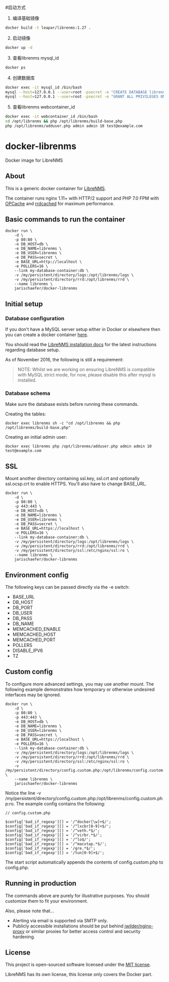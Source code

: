 #启动方式

1. 编译基础镜像
 ```bash
docker build -t leapar/librenms:1.27 .
```
2. 启动镜像
 ```bash
 docker up -d
 ```
3. 查看librenms mysql_id
```bash
docker ps
``` 
4. 创建数据库
 ```bash
docker exec -it mysql_id /bin/bash
mysql --host=127.0.0.1 --user=root -psecret -e "CREATE DATABASE librenms CHARACTER SET utf8 COLLATE utf8_unicode_ci;"
mysql --host=127.0.0.1 --user=root -psecret -e "GRANT ALL PRIVILEGES ON librenms.* TO 'librenms'@'%' IDENTIFIED BY 'secret';"
```
5. 查看librenms webcontainer_id
```bash
docker exec -it webcontainer_id /bin/bash
cd /opt/librenms && php /opt/librenms/build-base.php
php /opt/librenms/adduser.php admin admin 10 test@example.com
```

# docker-librenms
Docker image for LibreNMS

## About

This is a generic docker container for [LibreNMS](http://www.librenms.org/).

The container runs nginx 1.11+ with HTTP/2 support and PHP 7.0 FPM
with [OPCache](http://php.net/manual/en/book.opcache.php) and [rrdcached](https://oss.oetiker.ch/rrdtool/doc/rrdcached.en.html)  for maximum
performance.

## Basic commands to run the container

	docker run \
		-d \
		-p 80:80 \
		-e DB_HOST=db \
		-e DB_NAME=librenms \
		-e DB_USER=librenms \
		-e DB_PASS=secret \
		-e BASE_URL=http://localhost \
		-e POLLERS=16 \
		--link my-database-container:db \
		-v /my/persistent/directory/logs:/opt/librenms/logs \
		-v /my/persistent/directory/rrd:/opt/librenms/rrd \
		--name librenms \
		jarischaefer/docker-librenms

## Initial setup

### Database configuration

If you don't have a MySQL server setup either in Docker or elsewhere then you can create a docker container [here](MYSQL.md).

You should read the [LibreNMS installation docs](http://docs.librenms.org/Installation/Installation-Ubuntu-1604-Nginx/)
for the latest instructions regarding database setup.

As of November 2016, the following is still a requirement:

> NOTE: Whilst we are working on ensuring LibreNMS is compatible with MySQL strict mode, for now, please disable this after mysql is installed.

### Database schema

Make sure the database exists before running these commands.

Creating the tables:

	docker exec librenms sh -c "cd /opt/librenms && php /opt/librenms/build-base.php"

Creating an initial admin user:

	docker exec librenms php /opt/librenms/adduser.php admin admin 10 test@example.com

## SSL

Mount another directory containing ssl.key, ssl.crt and optionally ssl.ocsp.crt to enable HTTPS.
You'll also have to change BASE_URL.

	docker run \
		-d \
		-p 80:80 \
		-p 443:443 \
		-e DB_HOST=db \
		-e DB_NAME=librenms \
		-e DB_USER=librenms \
		-e DB_PASS=secret \
		-e BASE_URL=https://localhost \
		-e POLLERS=16 \
		--link my-database-container:db \
		-v /my/persistent/directory/logs:/opt/librenms/logs \
		-v /my/persistent/directory/rrd:/opt/librenms/rrd \
		-v /my/persistent/directory/ssl:/etc/nginx/ssl:ro \
		--name librenms \
		jarischaefer/docker-librenms

## Environment config

The following keys can be passed directly via the -e switch:

* BASE_URL
* DB_HOST
* DB_PORT
* DB_USER
* DB_PASS
* DB_NAME
* MEMCACHED_ENABLE
* MEMCACHED_HOST
* MEMCACHED_PORT
* POLLERS
* DISABLE_IPV6
* TZ

## Custom config

To configure more advanced settings, you may use another mount.
The following example demonstrates how temporary or otherwise undesired
interfaces may be ignored.

	docker run \
		-d \
		-p 80:80 \
		-p 443:443 \
		-e DB_HOST=db \
		-e DB_NAME=librenms \
		-e DB_USER=librenms \
		-e DB_PASS=secret \
		-e BASE_URL=https://localhost \
		-e POLLERS=16 \
		--link my-database-container:db \
		-v /my/persistent/directory/logs:/opt/librenms/logs \
		-v /my/persistent/directory/rrd:/opt/librenms/rrd \
		-v /my/persistent/directory/ssl:/etc/nginx/ssl:ro \
		-v /my/persistent/directory/config.custom.php:/opt/librenms/config.custom.php:ro \
		--name librenms \
		jarischaefer/docker-librenms

Notice the line -v /my/persistent/directory/config.custom.php:/opt/librenms/config.custom.php:ro.
The example config contains the following:

```
// config.custom.php

$config['bad_if_regexp'][] = '/^docker[\w]+$/';
$config['bad_if_regexp'][] = '/^lxcbr[0-9]+$/';
$config['bad_if_regexp'][] = '/^veth.*$/';
$config['bad_if_regexp'][] = '/^virbr.*$/';
$config['bad_if_regexp'][] = '/^lo$/';
$config['bad_if_regexp'][] = '/^macvtap.*$/';
$config['bad_if_regexp'][] = '/gre.*$/';
$config['bad_if_regexp'][] = '/tun[0-9]+$/';
```

The start script automatically appends the contents of config.custom.php to config.php.

## Running in production

The commands above are purely for illustrative purposes.
You should customize them to fit your environment.

Also, please note that...

* Alerting via email is supported via SMTP only.
* Publicly accessible installations should be put behind
[jwilder/nginx-proxy](https://github.com/jwilder/nginx-proxy) or
similar proxies for better access control and security hardening.

## License

This project is open-sourced software licensed under the [MIT license](http://opensource.org/licenses/MIT).

LibreNMS has its own license, this license only covers the Docker part.
